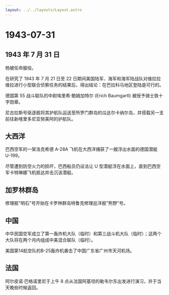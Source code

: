 ```yaml
---
layout: ../../layouts/Layout.astro
---
```


# 1943-07-31

## 1943 年 7 月 31 日

杨被任命服役。

在研究了 1943 年 7 月 21 日至 22
日期间美国陆军、海军和海军陆战队对维拉拉维拉进行小型联合侦察任务的结果后，得出结论：在巴拉科马地区登陆是可行的。

德国第 55 战斗联队的中尉埃里希·鲍姆加特尔 (Erich Baumgartl)
被授予骑士铁十字勋章。

尼古拉斯号驱逐舰将其护航队运送至所罗门群岛的瓜达尔卡纳尔岛，并搭载另一支前往新喀里多尼亚努美阿的护航队。

## 大西洋

巴西空军的一架洛克希德 A-28A 飞机在大西洋捕获了一艘浮出水面的德国潜艇
U-199。

尽管遭到防空火力的损坏，巴西船员仍设法让 U
型潜艇浮在水面上，直到巴西空军卡特琳娜飞机抵达并击沉该潜艇。

## 加罗林群岛

修理舰"明石"号开始在卡罗林群岛特鲁克修理巡洋舰"熊野"号。

## 中国

中华民国空军成立了第一轰炸机大队（临时）和第三战斗机大队（临时）；这两个大队将在两个月内组成中美混合联队（临时）。

美国第14航空队的B-25轰炸机袭击了中国广东省广州市天河机场。

## 法国

阿尔皮诺·巴格诺里尼于上午 8
点从法国阿基坦的勒韦尔东出发进行演习，并于当天晚些时候返回。